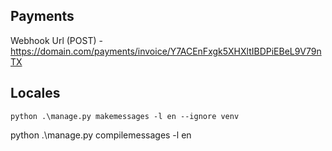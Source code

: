 ## Payments

Webhook Url (POST) - https://domain.com/payments/invoice/Y7ACEnFxgk5XHXltIBDPiEBeL9V79nTX 

## Locales 

    python .\manage.py makemessages -l en --ignore venv
python .\manage.py compilemessages -l en